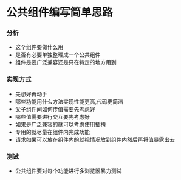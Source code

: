 # 公共组件编写简单思路
### 分析
- 这个组件要做什么用
- 是否有必要单独整理成一个公共组件
- 组件是要广泛兼容还是只在特定的地方用到


### 实现方式
- 先想好再动手
- 哪些功能用什么方法实现性能更高,代码更简洁
- 父子组件间如何传值需要先考虑好
- 哪些值需要进行交互要先考虑好
- 如果是广泛兼容的就可以考虑使用插槽
- 专用的就尽量在组件内完成功能
- 请求如果可以放在组件内的就视情况放到组件内然后再将值暴露出去

### 测试
- 公共组件要对每个功能进行多浏览器暴力测试